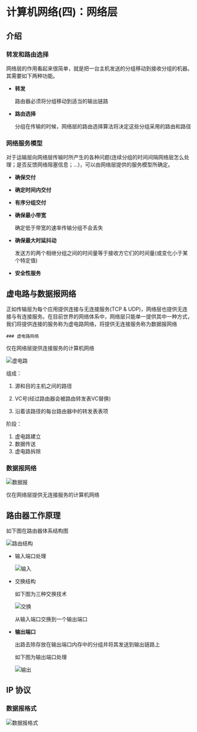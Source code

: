 # 计算机网络(四)：网络层

## 介绍

### 转发和路由选择

网络层的作用看起来很简单，就是把一台主机发送的分组移动到接收分组的机器。其需要如下两种功能。

- **转发**

  路由器必须将分组移动到适当的输出链路

- **路由选择**

  分组在传输的时候，网络层的路由选择算法将决定这些分组采用的路由和路径

### 网络服务模型

对于运输层向网络层传输时所产生的各种问题(连续分组的时间间隔网络层怎么处理；是否反馈网络阻塞信息；...)，可以由网络层提供的服务模型所确定。

- **确保交付**

- **确定时间内交付**

- **有序分组交付**

- **确保最小带宽**

  确定低于带宽的速率传输分组不会丢失

- **确保最大时延抖动**

  发送方的两个相继分组之间的时间量等于接收方它们的时间量(或变化小于某个特定值)

- **安全性服务**

## 虚电路与数据报网络

正如传输层为每个应用提供连接与无连接服务(TCP & UDP)，网络层也提供无连接与有连接服务。在目前世界的网络体系中，网络层只能单一提供其中一种方式，我们将提供连接的服务称为虚电路网络，将提供无连接服务称为数据报网络

	### 虚电路网络

仅在网络层提供连接服务的计算机网络

![虚电路](http://qiniu.itliusir.com/%E8%99%9A%E7%BD%91%E7%BB%9C.png)

组成：

1. 源和目的主机之间的路径    

2. VC号(经过路由器会被路由转发表VC替换)

3. 沿着该路径的每台路由器中的转发表表项

阶段：

1. 虚电路建立
2. 数据传送
3. 虚电路拆除

### 数据报网络

![数据报](http://qiniu.itliusir.com/%E6%95%B0%E6%8D%AE%E6%8A%A5%E7%BD%91%E7%BB%9C.png)

仅在网络层提供无连接服务的计算机网络

## 路由器工作原理

如下图在路由器体系结构图

![路由结构](http://qiniu.itliusir.com/%E8%B7%AF%E7%94%B1%E7%BB%93%E6%9E%84.png)

- 输入端口处理

  ![输入](http://qiniu.itliusir.com/%E8%BE%93%E5%85%A5%E7%AB%AF%E5%8F%A3.png)

- 交换结构

  如下图为三种交换技术

  ![交换](http://qiniu.itliusir.com/%E4%BA%A4%E6%8D%A2%E6%8A%80%E6%9C%AF.png)

  从输入端口交换到一个输出端口

- **输出端口**

  出路去除存放在输出端口内存中的分组并将其发送到输出链路上

  如下图为输出端口处理

  ![输出](http://qiniu.itliusir.com/%E8%BE%93%E5%87%BA%E7%AB%AF%E5%8F%A3.png)

## IP 协议

### 数据报格式

![数据报格式](http://qiniu.itliusir.com/%E6%95%B0%E6%8D%AE%E6%8A%A5%E6%A0%BC%E5%BC%8F.png)

